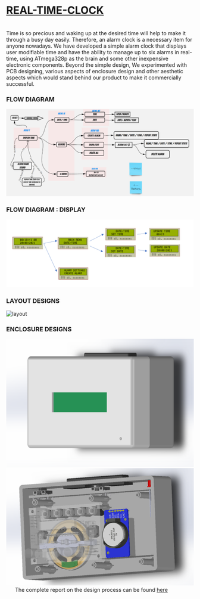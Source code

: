 # [REAL-TIME-CLOCK](https://github.com/sanjith1999/Laboratory-Practice1-Real-Time-Clock/blob/master/Report/main.pdf)
<br>
Time is so precious and waking up at the desired time will help to make it through a busy day easily. Therefore, an alarm clock is a necessary item for anyone nowadays. We have developed a simple alarm clock that displays user modifiable time and have the ability
to manage up to six alarms in real-time, using ATmega328p as the brain and some other inexpensive electronic components. Beyond the simple design, We experimented with PCB designing, various aspects of enclosure
design and other aesthetic aspects which would stand behind our product to make it commercially successful.

### FLOW DIAGRAM
![Flow Diagram](./Report/Images/flow.png)
### FLOW DIAGRAM : DISPLAY
![Flow Diagram : Display](./Report/Images/flow2.png)
### LAYOUT DESIGNS
![layout](https://user-images.githubusercontent.com/81277107/167666888-065c5174-eda3-4c29-b97d-056a44ccc314.png)
### ENCLOSURE DESIGNS
![Enclosure : Front](./Report/Images/fronte.png)
![Enclosure : Back](./Report/Images/backb.png)
&nbsp;
&nbsp;
&nbsp;
The complete report on the design process can be found [here](https://github.com/sanjith1999/Laboratory-Practice1-Real-Time-Clock/blob/master/Report/main.pdf)
